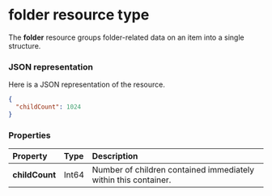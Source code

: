# folder resource type

The **folder** resource groups folder-related data on an item into a single structure.

### JSON representation

Here is a JSON representation of the resource.

<!-- {
  "blockType": "resource",
  "optionalProperties": [

  ],
  "@odata.type": "microsoft.graph.folder"
}-->

```json
{
  "childCount": 1024
}
```

### Properties

| Property  | Type  | Description                                                     |
|:---------------|:------|:----------------------------------------------------------------|
| **childCount** | Int64 | Number of children contained immediately within this container. | 

<!-- uuid: 8fcb5dbc-d5aa-4681-8e31-b001d5168d79
2015-10-25 14:57:30 UTC -->
<!-- {
  "type": "#page.annotation",
  "description": "folder resource",
  "keywords": "",
  "section": "documentation",
  "tocPath": ""
}-->